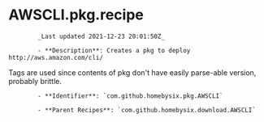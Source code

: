 # AWSCLI.pkg.recipe

            _Last updated 2021-12-23 20:01:50Z_

            - **Description**: Creates a pkg to deploy http://aws.amazon.com/cli/

Tags are used since contents of pkg don't have easily parse-able version, probably brittle.


            - **Identifier**: `com.github.homebysix.pkg.AWSCLI`

            - **Parent Recipes**: `com.github.homebysix.download.AWSCLI`
